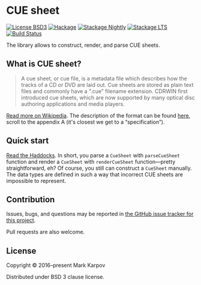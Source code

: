 # CUE sheet

[![License BSD3](https://img.shields.io/badge/license-BSD3-brightgreen.svg)](http://opensource.org/licenses/BSD-3-Clause)
[![Hackage](https://img.shields.io/hackage/v/cue-sheet.svg?style=flat)](https://hackage.haskell.org/package/cue-sheet)
[![Stackage Nightly](http://stackage.org/package/cue-sheet/badge/nightly)](http://stackage.org/nightly/package/cue-sheet)
[![Stackage LTS](http://stackage.org/package/cue-sheet/badge/lts)](http://stackage.org/lts/package/cue-sheet)
[![Build Status](https://travis-ci.org/mrkkrp/cue-sheet.svg?branch=master)](https://travis-ci.org/mrkkrp/cue-sheet)

The library allows to construct, render, and parse CUE sheets.

## What is CUE sheet?

> A cue sheet, or cue file, is a metadata file which describes how the
> tracks of a CD or DVD are laid out. Cue sheets are stored as plain text
> files and commonly have a “.cue” filename extension. CDRWIN first
> introduced cue sheets, which are now supported by many optical disc
> authoring applications and media players.

[Read more on Wikipedia](https://en.wikipedia.org/wiki/Cue_sheet_(computing)).
The description of the format can be found
[here](https://wayback.archive.org/web/20070614044112/http://www.goldenhawk.com/download/cdrwin.pdf),
scroll to the appendix A (it's closest we get to a “specification”).

## Quick start

[Read the Haddocks](https://hackage.haskell.org/package/cue-sheet). In
short, you parse a `CueSheet` with `parseCueSheet` function and render a
`CueSheet` with `renderCueSheet` function—pretty straightforward, eh? Of
course, you still can construct a `CueSheet` manually. The data types are
defined in such a way that incorrect CUE sheets are impossible to represent.

## Contribution

Issues, bugs, and questions may be reported in [the GitHub issue tracker for
this project](https://github.com/mrkkrp/cue-sheet/issues).

Pull requests are also welcome.

## License

Copyright © 2016–present Mark Karpov

Distributed under BSD 3 clause license.
